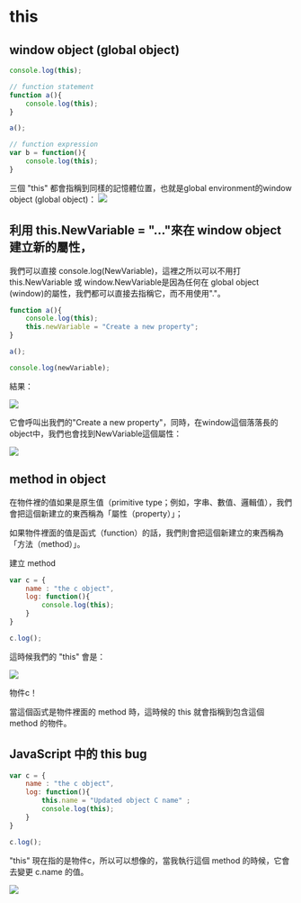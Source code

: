 # this

## window object (global object)

```javascript 
console.log(this);

// function statement
function a(){
    console.log(this);
}

a();

// function expression
var b = function(){
    console.log(this);
}
```

三個 "this" 都會指稱到同樣的記憶體位置，也就是global environment的window object (global object)：
![](https://4.bp.blogspot.com/-RgCDNXpOBC8/VvOFd7wPOfI/AAAAAAAAjNo/ooGd7Ct5Q4cCLSsJb17a8nV7GDZn_j0_A/s640/2.png)

## 利用 this.NewVariable = "..."來在 window object 建立新的屬性，

我們可以直接 console.log(NewVariable)，這裡之所以可以不用打 this.NewVariable 或 window.NewVariable是因為任何在 global object (window)的屬性，我們都可以直接去指稱它，而不用使用"."。

```javascript
function a(){
    console.log(this);
    this.newVariable = "Create a new property";
}

a();

console.log(newVariable);
```

結果：

![](https://3.bp.blogspot.com/-t9z06JTUdy4/VvOIns4OVxI/AAAAAAAAjOA/9KmkU3UpMucbCZT995YZ3nTGcmlRh4ZFQ/s640/4.png)

它會呼叫出我們的"Create a new property"，同時，在window這個落落長的object中，我們也會找到NewVariable這個屬性：

![](https://3.bp.blogspot.com/-Ih7SbmgD10w/VvOI1FZ42rI/AAAAAAAAjOE/gmgWUya8XAMfuvHoXZz4vE0qqsl5EuONQ/s1600/5.png)

## method in object

在物件裡的值如果是原生值（primitive type；例如，字串、數值、邏輯值），我們會把這個新建立的東西稱為「屬性（property）」；

如果物件裡面的值是函式（function）的話，我們則會把這個新建立的東西稱為「方法（method）」。

建立 method 

```javascript
var c = {
    name : "the c object",
    log: function(){
        console.log(this);
    }
}

c.log();
```

這時候我們的 "this" 會是：

![](https://4.bp.blogspot.com/-LiNqHf7Q6Ag/VvONmzom1eI/AAAAAAAAjOc/Qc1DZ_INEeIoineik8pmwMAWeBm2-m3oA/s640/7.png)

物件c！

當這個函式是物件裡面的 method 時，這時候的 this 就會指稱到包含這個 method 的物件。

## JavaScript 中的 this bug

```javascript 
var c = {
    name : "the c object",
    log: function(){
        this.name = "Updated object C name" ;
        console.log(this);
    }
}

c.log();
```
"this" 現在指的是物件c，所以可以想像的，當我執行這個 method 的時候，它會去變更 c.name 的值。

![](https://1.bp.blogspot.com/-1OfgGOUInHo/VvOQmNfrzqI/AAAAAAAAjOw/-uCuOCpr_YIc2PpRhad8HQ8LyRqQuL9Rg/s640/9.png)



